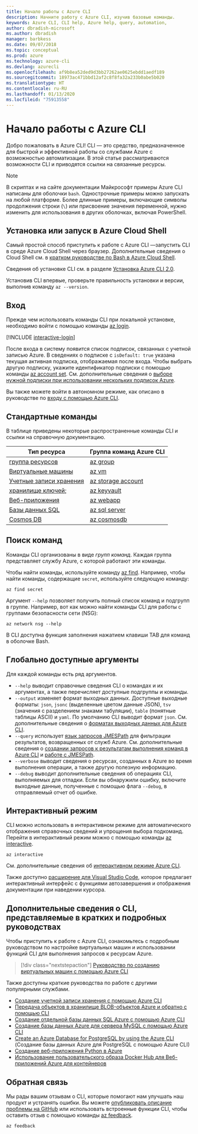 ```yaml
---
title: Начало работы с Azure CLI
description: Начните работу с Azure CLI, изучив базовые команды.
keywords: Azure CLI, CLI help, Azure help, query, automation,
author: dbradish-microsoft
ms.author: dbradish
manager: barbkess
ms.date: 09/07/2018
ms.topic: conceptual
ms.prod: azure
ms.technology: azure-cli
ms.devlang: azurecli
ms.openlocfilehash: af9b8ea52ded9d3bb27262ae0625ebdd1aedf189
ms.sourcegitcommit: 18973ac471bbd12af2c8f8fa32a233b0abe5b020
ms.translationtype: HT
ms.contentlocale: ru-RU
ms.lasthandoff: 01/13/2020
ms.locfileid: "75913558"
---
```

# <a name="get-started-with-azure-cli"></a>Начало работы с Azure CLI

Добро пожаловать в Azure CLI! CLI — это средство, предназначенное для быстрой и эффективной работы со службами Azure с возможностью автоматизации. В этой статье рассматриваются возможности CLI и приводятся ссылки на связанные ресурсы.

> [!NOTE]
>
> В скриптах и на сайте документации Майкрософт примеры Azure CLI написаны для оболочки `bash`. Однострочные примеры можно запускать на любой платформе. Более длинные примеры, включающие символы продолжения строки (`\`) или присвоение значения переменной, нужно изменить для использования в других оболочках, включая PowerShell.

## <a name="install-or-run-in-azure-cloud-shell"></a>Установка или запуск в Azure Cloud Shell

Самый простой способ приступить к работе с Azure CLI —запустить CLI в среде Azure Cloud Shell через браузер. Дополнительные сведения о Cloud Shell см. в [кратком руководстве по Bash в Azure Cloud Shell](/azure/cloud-shell/quickstart).

Сведения об установке CLI см. в разделе [Установка Azure CLI 2.0](install-azure-cli.md).

Установив CLI впервые, проверьте правильность установки и версии, выполнив команду `az --version`.

## <a name="sign-in"></a>Вход

Прежде чем использовать команды CLI при локальной установке, необходимо войти с помощью команды [az login](/cli/azure/reference-index#az-login).

[!INCLUDE [interactive-login](includes/interactive-login.md)]

После входа в систему появится список подписок, связанных с учетной записью Azure. В сведениях о подписке с `isDefault: true` указана текущая активная подписка, отображаемая после входа. Чтобы выбрать другую подписку, укажите идентификатор подписки с помощью команды [az account set](/cli/azure/account#az-account-set). См. дополнительные сведения о [выборе нужной подписки при использовании нескольких подписок Azure](manage-azure-subscriptions-azure-cli.md).

Вы также можете войти в автономном режиме, как описано в руководстве по [входу с помощью Azure CLI](authenticate-azure-cli.md).

## <a name="common-commands"></a>Стандартные команды

В таблице приведены некоторые распространенные команды CLI и ссылки на справочную документацию.

| Тип ресурса | Группа команд Azure CLI |
|---------------|-------------------------|
| [группа ресурсов](/azure/azure-resource-manager/resource-group-overview) | [az group](/cli/azure/group) |
| [Виртуальные машины](/azure/virtual-machines) | [az vm](/cli/azure/vm) |
| [Учетные записи хранения](/azure/storage/common/storage-introduction) | [az storage account](/cli/azure/storage/account) |
| [хранилище ключей;](/azure/key-vault/key-vault-whatis) | [az keyvault](/cli/azure/keyvault) |
| [Веб-приложения](/azure/app-service) | [az webapp](/cli/azure/webapp) |
| [Базы данных SQL](/azure/sql-database) | [az sql server](/cli/azure/sql/server) |
| [Cosmos DB](/azure/cosmos-db) | [az cosmosdb](/cli/azure/cosmosdb) |

## <a name="finding-commands"></a>Поиск команд

Команды CLI организованы в виде _групп_ _команд_. Каждая группа представляет службу Azure, с которой работают эти команды.

Чтобы найти команды, используйте команду [az find](/cli/azure/reference-index#az-find). Например, чтобы найти команды, содержащие `secret`, используйте следующую команду:

```azurecli-interactive
az find secret
```

Аргумент `--help` позволяет получить полный список команд и подгрупп в группе. Например, вот как можно найти команды CLI для работы с группами безопасности сети (NSG):

```azurecli-interactive
az network nsg --help
```

В CLI доступна функция заполнения нажатием клавиши TAB для команд в оболочке Bash.

## <a name="globally-available-arguments"></a>Глобально доступные аргументы

Для каждой команды есть ряд аргументов.

* `--help` выводит справочные сведения CLI о командах и их аргументах, а также перечисляет доступные подгруппы и команды.
* `--output` изменяет формат выходных данных. Доступные выходные форматы: `json`, `jsonc` (выделенные цветом данные JSON), `tsv` (значения с разделением знаками табуляции), `table` (понятные таблицы ASCII) и `yaml`. По умолчанию CLI выводит формат `json`. См. дополнительные сведения о [форматах выходных данных для Azure CLI](format-output-azure-cli.md).
* `--query` использует [язык запросов JMESPath](http://jmespath.org/) для фильтрации результатов, возвращенных от служб Azure. См. дополнительные сведения о [создании запросов к результатам выполнения команд в Azure CLI](query-azure-cli.md) и [работе с JMESPath](http://jmespath.org/tutorial.html).
* `--verbose` выводит сведения о ресурсах, созданных в Azure во время выполнения операции, а также другую полезную информацию.
* `--debug` выводит дополнительные сведения об операциях CLI, выполняемых для отладки. Если вы обнаружили ошибку, включите выходные данные, полученные с помощью флага `--debug`, в отправляемый отчет об ошибке.

## <a name="interactive-mode"></a>Интерактивный режим

CLI можно использовать в интерактивном режиме для автоматического отображения справочных сведений и упрощения выбора подкоманд. Перейти в интерактивный режим можно с помощью команды [az interactive](/cli/azure/reference-index#az-interactive).

```azurecli-interactive
az interactive
```

См. дополнительные сведения об [интерактивном режиме Azure CLI](interactive-azure-cli.md).

Также доступно [расширение для Visual Studio Code](https://marketplace.visualstudio.com/items?itemName=ms-vscode.azurecli), которое предлагает интерактивный интерфейс с функциями автозавершения и отображения документации при наведении курсора.

## <a name="learn-cli-basics-with-quickstarts-and-tutorials"></a>Дополнительные сведения о CLI, представляемые в кратких и подробных руководствах

Чтобы приступить к работе с Azure CLI, ознакомьтесь с подробным руководством по настройке виртуальных машин и использовании функций CLI для выполнения запросов к ресурсам Azure.

> [!div class="nextstepaction"]
> [Руководство по созданию виртуальных машин с помощью Azure CLI](azure-cli-vm-tutorial.yml)

Также доступны краткие руководства по работе с другими популярными службами.

* [Создание учетной записи хранения с помощью Azure CLI](/azure/storage/common/storage-quickstart-create-storage-account-cli)
* [Передача объектов в хранилище BLOB-объектов Azure и обратно с помощью CLI](/azure/storage/blobs/storage-quickstart-blobs-cli)
* [Создание отдельной базы данных SQL Azure с помощью Azure CLI](/azure/sql-database/sql-database-get-started-cli)
* [Создание базы данных Azure для сервера MySQL с помощью Azure CLI](/azure/mysql/quickstart-create-mysql-server-database-using-azure-cli)
* [Create an Azure Database for PostgreSQL by using the Azure CLI](/azure/postgresql/quickstart-create-server-database-azure-cli) (Создание базы данных Azure для PostgreSQL с помощью Azure CLI)
* [Создание веб-приложения Python в Azure](/azure/app-service/app-service-web-get-started-python)
* [Использование пользовательского образа Docker Hub для Веб-приложений Azure для контейнеров](/azure/app-service/containers/quickstart-custom-docker-image)

## <a name="give-feedback"></a>Обратная связь

Мы рады вашим отзывам о CLI, которые помогают нам улучшать наш продукт и устранять ошибки. Вы можете [опубликовать описание проблемы на GitHub](https://github.com/azure/azure-cli/issues) или использовать встроенные функции CLI, чтобы оставить отзыв с помощью команды [az feedback](/cli/azure/reference-index#az-feedback).

```azurecli-interactive
az feedback
```
